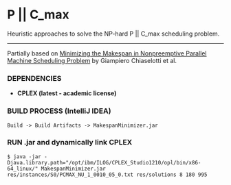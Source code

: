 P || C_max
=====================================================

Heuristic approaches to solve the NP-hard P || C_max scheduling problem.

**********************************

Partially based on [Minimizing the Makespan in Nonpreemptive Parallel Machine Scheduling Problem](https://www.researchgate.net/publication/220121254_Minimizing_the_Makespan_in_Nonpreemptive_Parallel_Machine_Scheduling_Problem) by Giampiero Chiaselotti et al.

### DEPENDENCIES
- **CPLEX (latest - academic license)**

### BUILD PROCESS (IntelliJ IDEA)
```
Build -> Build Artifacts -> MakespanMinimizer.jar
```

### RUN .jar and dynamically link CPLEX
```
$ java -jar -Djava.library.path="/opt/ibm/ILOG/CPLEX_Studio1210/opl/bin/x86-64_linux/" MakespanMinimizer.jar res/instances/S0/PCMAX_NU_1_0010_05_0.txt res/solutions 8 180 995
```
